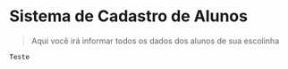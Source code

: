 # Sistema de Cadastro de Alunos

> Aqui você irá informar todos os dados dos alunos de sua escolinha

```
Teste
```

